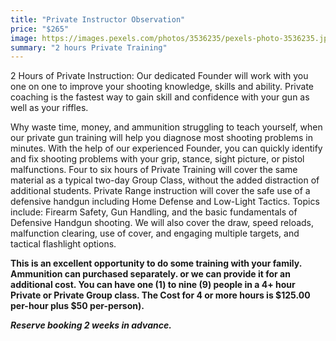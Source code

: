 ```yaml
---
title: "Private Instructor Observation"
price: "$265"
image: https://images.pexels.com/photos/3536235/pexels-photo-3536235.jpeg?auto=compress&cs=tinysrgb&dpr=2&h=750&w=1260
summary: "2 hours Private Training"
---
```

2 Hours of Private Instruction: Our dedicated Founder will work with you one on one to improve your shooting knowledge, skills and ability.  Private coaching is the fastest way to gain skill and confidence with your gun as well as your riffles.

Why waste time, money, and ammunition struggling to teach yourself, when our private gun training will help you diagnose most shooting problems in minutes. With the help of our experienced Founder, you can quickly identify and fix shooting problems with your grip, stance, sight picture, or pistol malfunctions.
Four to six hours of Private Training will cover the same material as a typical two-day Group Class, without the added distraction of additional students. Private Range instruction will cover the safe use of a defensive handgun including Home Defense and Low-Light Tactics. Topics include: Firearm Safety, Gun Handling, and the basic fundamentals of Defensive Handgun shooting. We will also cover the draw, speed reloads, malfunction clearing, use of cover, and engaging multiple targets, and tactical flashlight options.

**This is an excellent opportunity to do some training with your family. Ammunition can purchased separately. or we can provide it for an additional cost. You can have one (1) to nine (9) people in a 4+ hour Private or Private Group class. The Cost for 4 or more hours is $125.00 per-hour plus $50 per-person).**

***Reserve booking 2 weeks in advance.***

<!--stackedit_data:
eyJoaXN0b3J5IjpbLTE2MTI4MDIwNjAsLTQ0MTQ0MDk2NSwtMT
c3NjQ1NzgxMywtMTg0ODA0MzMzMywyODQ1NTM5MDMsLTEyMTI0
NDg4NDEsLTEyNjE1NzA4NzIsNzkxMjEyMDA0XX0=
-->
